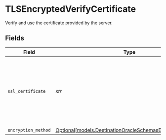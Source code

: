 # TLSEncryptedVerifyCertificate

Verify and use the certificate provided by the server.


## Fields

| Field                                                                                                                   | Type                                                                                                                    | Required                                                                                                                | Description                                                                                                             |
| ----------------------------------------------------------------------------------------------------------------------- | ----------------------------------------------------------------------------------------------------------------------- | ----------------------------------------------------------------------------------------------------------------------- | ----------------------------------------------------------------------------------------------------------------------- |
| `ssl_certificate`                                                                                                       | *str*                                                                                                                   | :heavy_check_mark:                                                                                                      | Privacy Enhanced Mail (PEM) files are concatenated certificate containers frequently used in certificate installations. |
| `encryption_method`                                                                                                     | [Optional[models.DestinationOracleSchemasEncryptionMethod]](../models/destinationoracleschemasencryptionmethod.md)      | :heavy_minus_sign:                                                                                                      | N/A                                                                                                                     |